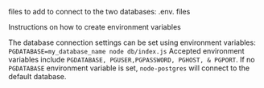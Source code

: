 files to add to connect to the two databases:
.env. files

Instructions on how to create environment variables

The database connection settings can be set using environment variables:
`PGDATABASE=my_database_name node db/index.js`
Accepted environment variables include `PGDATABASE, PGUSER,PGPASSWORD, PGHOST, & PGPORT`.
If no `PGDATABASE` environment variable is set, `node-postgres` will connect to the default database.
